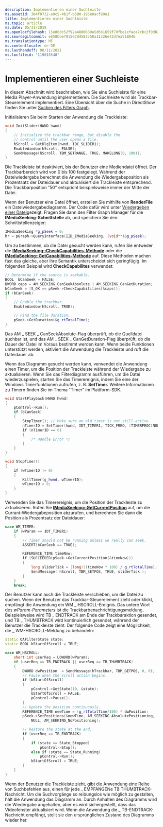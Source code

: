 ```yaml
---
description: Implementieren einer Suchleiste
ms.assetid: 384f0732-e0c5-4b1f-b590-195e0acf90e1
title: Implementieren einer Suchleiste
ms.topic: article
ms.date: 05/31/2018
ms.openlocfilehash: 15e86dc52f92a4800639a5dbb1659f70fbe1cfaca7cbc2f0d022df889f970ea5
ms.sourcegitcommit: e858bbe701567d4583c50a11326e42d7ea51804b
ms.translationtype: MT
ms.contentlocale: de-DE
ms.lasthandoff: 08/11/2021
ms.locfileid: "119015548"
---
```

# <a name="implementing-a-seek-bar"></a>Implementieren einer Suchleiste

In diesem Abschnitt wird beschrieben, wie Sie eine Suchleiste für eine Media Player-Anwendung implementieren. Die Suchleiste wird als Trackbar-Steuerelement implementiert. Eine Übersicht über die Suche in DirectShow finden Sie unter [Suchen des Filters Graph](seeking-the-filter-graph.md).

Initialisieren Sie beim Starten der Anwendung die Trackleiste:


```C++
void InitSlider(HWND hwnd) 
{
    // Initialize the trackbar range, but disable the 
    // control until the user opens a file.
    hScroll = GetDlgItem(hwnd, IDC_SLIDER1);
    EnableWindow(hScroll, FALSE);
    SendMessage(hScroll, TBM_SETRANGE, TRUE, MAKELONG(0, 100));
}
```



Die Trackleiste ist deaktiviert, bis der Benutzer eine Mediendatei öffnet. Der Trackbarbereich wird von 0 bis 100 festgelegt. Während der Dateiwiedergabe berechnet die Anwendung die Wiedergabeposition als Prozentsatz der Dateidauer und aktualisiert die Trackleiste entsprechend. Die Trackbarposition "50" entspricht beispielsweise immer der Mitte der Datei.

Wenn der Benutzer eine Datei öffnet, erstellen Sie mithilfe von **RenderFile** ein Dateiwiedergabediagramm. Der Code dafür wird unter [Wiedergeben einer Datei](how-to-play-a-file.md)gezeigt. Fragen Sie dann den Filter Graph Manager für die **IMediaSeeking-Schnittstelle** ab, und speichern Sie den Schnittstellenzeiger:


```C++
IMediaSeeking *g_pSeek = 0;
hr = pGraph->QueryInterface(IID_IMediaSeeking, (void**)&g_pSeek);
```



Um zu bestimmen, ob die Datei gesucht werden kann, rufen Sie entweder die [**IMediaSeeking::CheckCapabilities-Methode**](/windows/desktop/api/Strmif/nf-strmif-imediaseeking-checkcapabilities) oder die [**IMediaSeeking::GetCapabilities-Methode**](/windows/desktop/api/Strmif/nf-strmif-imediaseeking-getcapabilities) auf. Diese Methoden machen fast das gleiche, aber ihre Semantik unterscheidet sich geringfügig. Im folgenden Beispiel wird **CheckCapabilites** verwendet:


```C++
// Determine if the source is seekable.
BOOL  bCanSeek = FALSE;
DWORD caps = AM_SEEKING_CanSeekAbsolute | AM_SEEKING_CanGetDuration; 
bCanSeek = (S_OK == pSeek->CheckCapabilities(&caps));
if (bCanSeek)
{
    // Enable the trackbar.
    EnableWindow(hScroll, TRUE);

    // Find the file duration.
    pSeek->GetDuration(&g_rtTotalTime);
}
```



Das AM \_ SEEK \_ CanSeekAbsolute-Flag überprüft, ob die Quelldatei suchbar ist, und das AM \_ SEEK \_ CanGetDuration-Flag überprüft, ob die Dauer der Datei im Voraus bestimmt werden kann. Wenn beide Funktionen unterstützt werden, aktiviert die Anwendung die Trackleiste und ruft die Dateidauer ab.

Wenn das Diagramm gesucht werden kann, verwendet die Anwendung einen Timer, um die Position der Trackleiste während der Wiedergabe zu aktualisieren. Wenn Sie das Filterdiagramm ausführen, um die Datei wiederzuspielen, starten Sie das Timerereignis, indem Sie eine der Windows Timerfunktionen aufrufen, z. B. **SetTimer.** Weitere Informationen zu Timern finden Sie im Thema "Timer" im Plattform-SDK.


```C++
void StartPlayback(HWND hwnd) 
{
    pControl->Run();
    if (bCanSeek)
    {
        StopTimer(); // Make sure an old timer is not still active.
        nTimerID = SetTimer(hwnd, IDT_TIMER1, TICK_FREQ, (TIMERPROC)NULL);
        if (nTimerID == 0)
        {
            /* Handle Error */
        }
    }
}

void StopTimer() 
{
    if (wTimerID != 0)
    {
        KillTimer(g_hwnd, wTimerID);
        wTimerID = 0;
    }
}
```



Verwenden Sie das Timerereignis, um die Position der Trackleiste zu aktualisieren. Rufen Sie [**IMediaSeeking::GetCurrentPosition**](/windows/desktop/api/Strmif/nf-strmif-imediaseeking-getcurrentposition) auf, um die Currant-Wiedergabeposition abzurufen, und berechnen Sie dann die Position als Prozentsatz der Dateidauer:


```C++
case WM_TIMER:
    if (wParam == IDT_TIMER1)
    {
        // Timer should not be running unless we really can seek.
        ASSERT(bCanSeek == TRUE);

        REFERENCE_TIME timeNow;
        if (SUCCEEDED(pSeek->GetCurrentPosition(&timeNow)))
        {
            long sliderTick = (long)((timeNow * 100) / g_rtTotalTime);
            SendMessage( hScroll, TBM_SETPOS, TRUE, sliderTick );
        }
    }
    break;
```



Der Benutzer kann auch die Trackleiste verschieben, um die Datei zu suchen. Wenn der Benutzer das Trackbar-Steuerelement zieht oder klickt, empfängt die Anwendung ein WM \_ HSCROLL-Ereignis. Das untere Wort des *wParam-Parameters* ist die Trackbarbenachrichtigungsmeldung. Beispielsweise wird TB \_ ENDTRACK am Ende der Trackbaraktion gesendet, und TB \_ THUMBTRACK wird kontinuierlich gesendet, während der Benutzer die Trackleiste zieht. Der folgende Code zeigt eine Möglichkeit, die \_ WM-HSCROLL-Meldung zu behandeln:


```C++
static OAFilterState state;
static BOOL bStartOfScroll = TRUE;

case WM_HSCROLL:
    short int userReq = LOWORD(wParam);
    if (userReq == TB_ENDTRACK || userReq == TB_THUMBTRACK)
    {
        DWORD dwPosition  = SendMessage(hTrackbar, TBM_GETPOS, 0, 0);
        // Pause when the scroll action begins.
        if (bStartOfScroll) 
        {
            pControl->GetState(10, &state);
            bStartOfScroll = FALSE;
            pControl->Pause();
        }
        // Update the position continuously.
        REFERENCE_TIME newTime = (g_rtTotalTime/100) * dwPosition;
        pSeek->SetPositions(&newTime, AM_SEEKING_AbsolutePositioning,
            NULL, AM_SEEKING_NoPositioning);

        // Restore the state at the end.
        if (userReq == TB_ENDTRACK)
        {
            if (state == State_Stopped)
                pControl->Stop();
            else if (state == State_Running) 
                pControl->Run();
            bStartOfScroll = TRUE;
        }
    }
}
```



Wenn der Benutzer die Trackleiste zieht, gibt die Anwendung eine Reihe von Suchbefehlen aus, einen für jede \_ EMPFANGENe TB THUMBTRACK-Nachricht. Um die Suchvorgänge so reibungslos wie möglich zu gestalten, hält die Anwendung das Diagramm an. Durch Anhalten des Diagramms wird die Wiedergabe angehalten, aber es wird sichergestellt, dass das Videofenster aktualisiert wird. Wenn die Anwendung die \_ TB-ENDTRACK-Nachricht empfängt, stellt sie den ursprünglichen Zustand des Diagramms wieder her.

 

 



